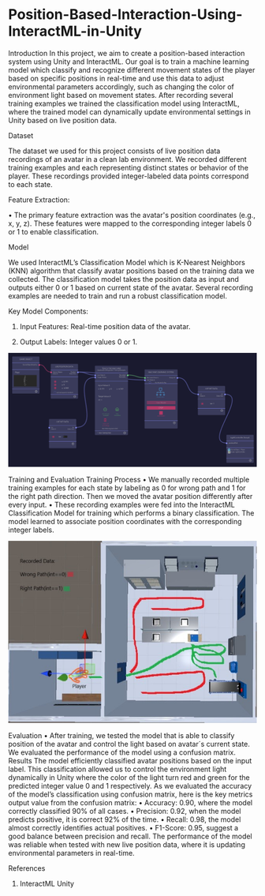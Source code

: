# Position-Based-Interaction-Using-InteractML-in-Unity
Introduction
In this project, we aim to create a position-based interaction system using Unity and
InteractML. Our goal is to train a machine learning model which classify and recognize
different movement states of the player based on specific positions in real-time and use
this data to adjust environmental parameters accordingly, such as changing the color of
environment light based on movement states. After recording several training examples
we trained the classification model using InteractML, where the trained model can
dynamically update environmental settings in Unity based on live position data.

Dataset

The dataset we used for this project consists of live position data recordings of an
avatar in a clean lab environment. We recorded different training examples and each
representing distinct states or behavior of the player. These recordings provided
integer-labeled data points correspond to each state.

Feature Extraction:

• The primary feature extraction was the avatar's position coordinates (e.g., x, y, z).
These features were mapped to the corresponding integer labels 0 or 1 to enable
classification.

Model

We used InteractML’s Classification Model which is K-Nearest Neighbors (KNN)
algorithm that classify avatar positions based on the training data we collected. The
classification model takes the position data as input and outputs either 0 or 1 based on
current state of the avatar. Several recording examples are needed to train and run a
robust classification model.

Key Model Components:

1. Input Features: Real-time position data of the avatar.
   
2. Output Labels: Integer values 0 or 1.
   

![image alt](https://github.com/injamul-abeg/Position-Based-Interaction-Using-InteractML-in-Unity/blob/main/Model.png)

Training and Evaluation
Training Process
• We manually recorded multiple training examples for each state by labeling as 0
for wrong path and 1 for the right path direction. Then we moved the avatar
position differently after every input.
• These recording examples were fed into the InteractML Classification Model for
training which performs a binary classification. The model learned to associate
position coordinates with the corresponding integer labels.

![image alt](https://github.com/injamul-abeg/Position-Based-Interaction-Using-InteractML-in-Unity/blob/main/Data%20Recording.jpg)

Evaluation
• After training, we tested the model that is able to classify position of the avatar
and control the light based on avatar´s current state. We evaluated the
performance of the model using a confusion matrix.
Results
The model efficiently classified avatar positions based on the input label. This
classification allowed us to control the environment light dynamically in Unity where the
color of the light turn red and green for the predicted integer value 0 and 1 respectively.
As we evaluated the accuracy of the model’s classification using confusion matrix, here
is the key metrics output value from the confusion matrix:
• Accuracy: 0.90, where the model correctly classified 90% of all cases.
• Precision: 0.92, when the model predicts positive, it is correct 92% of the time.
• Recall: 0.98, the model almost correctly identifies actual positives.
• F1-Score: 0.95, suggest a good balance between precision and recall.
The performance of the model was reliable when tested with new live position data,
where it is updating environmental parameters in real-time.

References

1. InteractML Unity
 
